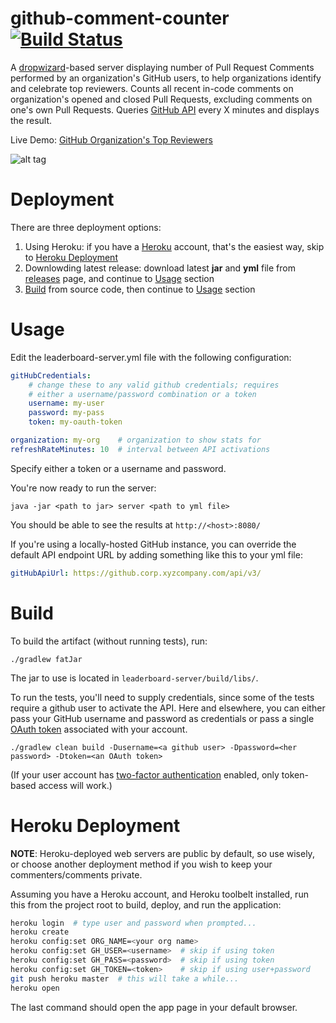 github-comment-counter [![Build Status](https://travis-ci.org/tzachz/github-comment-counter.svg?branch=master)](https://travis-ci.org/tzachz/github-comment-counter)
======================

A [dropwizard](https://github.com/codahale/dropwizard)-based server displaying number of Pull Request Comments performed by an organization's GitHub users, to help organizations identify and celebrate top reviewers. Counts all recent in-code comments on organization's opened and closed Pull Requests, excluding comments on one's own Pull Requests.
Queries [GitHub API](http://developer.github.com/v3/) every X minutes and displays the result.

Live Demo: [GitHub Organization's Top Reviewers](https://github-comment-counter.herokuapp.com/service/leaderboard/month)

![alt tag](https://raw.githubusercontent.com/tzachz/github-comment-counter/master/leaderboard-sample.png)


Deployment
==========
There are three deployment options:
 1. Using Heroku: if you have a [Heroku](https://www.heroku.com/) account, that's the easiest way, skip to [Heroku Deployment](#heroku-deployment)
 2. Downlowding latest release: download latest **jar** and **yml** file from [releases](https://github.com/tzachz/github-comment-counter/releases) page, and continue to [Usage](#usage) section
 3. [Build](#build) from source code, then continue to [Usage](#usage) section


Usage
=====
Edit the leaderboard-server.yml file with the following configuration:
```yml
gitHubCredentials:
    # change these to any valid github credentials; requires
    # either a username/password combination or a token
    username: my-user
    password: my-pass
    token: my-oauth-token

organization: my-org    # organization to show stats for
refreshRateMinutes: 10  # interval between API activations
```
Specify either a token or a username and password.

You're now ready to run the server:
```
java -jar <path to jar> server <path to yml file>
```

You should be able to see the results at `http://<host>:8080/`

If you're using a locally-hosted GitHub instance, you can override the default API endpoint URL by adding something like this to your yml file:
```yml
gitHubApiUrl: https://github.corp.xyzcompany.com/api/v3/
```

Build
=====
To build the artifact (without running tests), run:
```
./gradlew fatJar
```
The jar to use is located in `leaderboard-server/build/libs/`.

To run the tests, you'll need to supply credentials, since some of the tests require a github user to activate the API. Here and elsewhere, you can either pass your GitHub username and password as credentials
or pass a single [OAuth token](https://github.com/settings/applications) associated with your account.
```
./gradlew clean build -Dusername=<a github user> -Dpassword=<her password> -Dtoken=<an OAuth token>
```

(If your user account has [two-factor authentication](https://help.github.com/articles/about-two-factor-authentication/) enabled, only token-based access will work.)


Heroku Deployment
=================
**NOTE**: Heroku-deployed web servers are public by default, so use wisely, or choose another deployment method if you wish to keep your commenters/comments private.

Assuming you have a Heroku account, and Heroku toolbelt installed, run this from the project root to build, deploy, and run the application:
```bash
heroku login  # type user and password when prompted...
heroku create 
heroku config:set ORG_NAME=<your org name>
heroku config:set GH_USER=<username>  # skip if using token
heroku config:set GH_PASS=<password>  # skip if using token
heroku config:set GH_TOKEN=<token>    # skip if using user+password
git push heroku master  # this will take a while...
heroku open

```
The last command should open the app page in your default browser.
